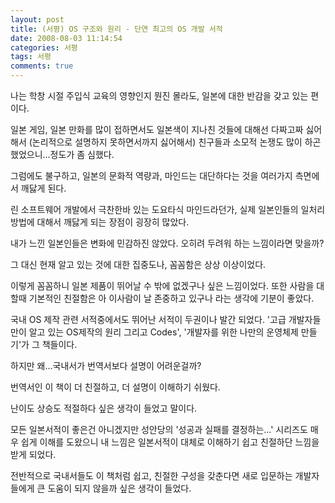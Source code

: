 ```yaml
---
layout: post
title: (서평) OS 구조와 원리 - 단연 최고의 OS 개발 서적
date: 2008-08-03 11:14:54
categories: 서평
tags: 서평
comments: true
---
```


나는 학창 시절 주입식 교육의 영향인지 뭔진 몰라도, 일본에 대한 반감을 갖고 있는 편이다.

일본 게임, 일본 만화를 많이 접하면서도 일본색이 지나친 것들에 대해선 다짜고짜 싫어해서 (논리적으로 설명하지 못하면서까지 싫어해서) 친구들과 소모적 논쟁도 많이 하곤했었으니...정도가 좀 심했다.

그럼에도 불구하고, 일본의 문화적 역량과, 마인드는 대단하다는 것을 여러가지 측면에서 깨닳게 된다.

린 소프트웨어 개발에서 극찬한바 있는 도요타식 마인드라던가, 실제 일본인들의 일처리 방법에 대해서 깨닳게 되는 장점이 굉장히 많았다.

내가 느낀 일본인들은 변화에 민감하진 않았다. 오히려 두려워 하는 느낌이라면 맞을까?

그 대신 현재 알고 있는 것에 대한 집중도나, 꼼꼼함은 상상 이상이었다.

이렇게 꼼꼼하니 일본 제품이 뛰어날 수 밖에 없겠구나 싶은 느낌이었다. 또한 사람을 대할때 기본적인 친절함은 아 이사람이 날 존중하고 있구나 라는 생각에 기분이 좋았다.

국내 OS 제작 관련 서적중에서도 뛰어난 서적이 두권이나 발간 되었다. '고급 개발자들만이 알고 있는 OS제작의 원리 그리고 Codes', '개발자를 위한 나만의 운영체제 만들기'가 그 책들이다.

하지만 왜...국내서가 번역서보다 설명이 어려운걸까?

번역서인 이 책이 더 친절하고, 더 설명이 이해하기 쉬웠다.

난이도 상승도 적절하다 싶은 생각이 들었고 말이다.

모든 일본서적이 좋은건 아니겠지만 성안당의 '성공과 실패를 결정하는...' 시리즈도 매우 쉽게 이해를 도왔으니 내 느낌은 일본서적이 대체로 이해하기 쉽고 친절하단 느낌을 받게 되었다.

전반적으로 국내서들도 이 책처럼 쉽고, 친절한 구성을 갖춘다면 새로 입문하는 개발자들에게 큰 도움이 되지 않을까 싶은 생각이 들었다.